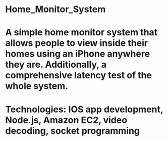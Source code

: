 # Home_Monitor_System
#
# A simple home monitor system that allows people to view inside their homes using an iPhone anywhere they are. Additionally, a comprehensive latency test of the whole system.
# Technologies: IOS app development, Node.js, Amazon EC2, video decoding, socket programming
